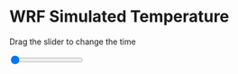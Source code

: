 <h1>WRF Simulated Temperature</h1>
<p>Drag the slider to change the time</p>

<div class="slidecontainer">
<input oninput='setImage(this)' class="slider" type="range" min="0" max="17" value="0" step="1" />
<img id='img'/>
</div>

<script>
var img = document.getElementById('img');
var img_array = ['/assets/images/wrf/t_wrfout_d01_2020-02-13_12:00:00.png',
'/assets/images/wrf/t_wrfout_d01_2020-02-13_13:00:00.png',
'/assets/images/wrf/t_wrfout_d01_2020-02-13_14:00:00.png',
'/assets/images/wrf/t_wrfout_d01_2020-02-13_15:00:00.png',
'/assets/images/wrf/t_wrfout_d01_2020-02-13_16:00:00.png',
'/assets/images/wrf/t_wrfout_d01_2020-02-13_17:00:00.png',
'/assets/images/wrf/t_wrfout_d01_2020-02-13_18:00:00.png',
'/assets/images/wrf/t_wrfout_d01_2020-02-13_19:00:00.png',
'/assets/images/wrf/t_wrfout_d01_2020-02-13_20:00:00.png',
'/assets/images/wrf/t_wrfout_d01_2020-02-13_21:00:00.png',
'/assets/images/wrf/t_wrfout_d01_2020-02-13_22:00:00.png',
'/assets/images/wrf/t_wrfout_d01_2020-02-13_23:00:00.png',
'/assets/images/wrf/t_wrfout_d01_2020-02-14_00:00:00.png',
'/assets/images/wrf/t_wrfout_d01_2020-02-14_01:00:00.png',
'/assets/images/wrf/t_wrfout_d01_2020-02-14_02:00:00.png',
'/assets/images/wrf/t_wrfout_d01_2020-02-14_03:00:00.png',
'/assets/images/wrf/t_wrfout_d01_2020-02-14_04:00:00.png',];
function setImage(obj)
{
        var value = obj.value;
        img.src = img_array[value];

}
</script>
